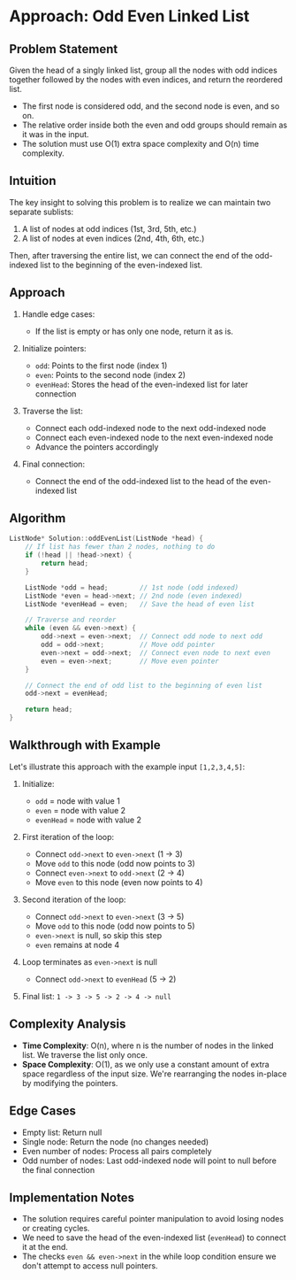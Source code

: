 # Approach: Odd Even Linked List

## Problem Statement

Given the head of a singly linked list, group all the nodes with odd indices together followed by the nodes with even indices, and return the reordered list.

- The first node is considered odd, and the second node is even, and so on.
- The relative order inside both the even and odd groups should remain as it was in the input.
- The solution must use O(1) extra space complexity and O(n) time complexity.

## Intuition

The key insight to solving this problem is to realize we can maintain two separate sublists:

1. A list of nodes at odd indices (1st, 3rd, 5th, etc.)
2. A list of nodes at even indices (2nd, 4th, 6th, etc.)

Then, after traversing the entire list, we can connect the end of the odd-indexed list to the beginning of the even-indexed list.

## Approach

1. Handle edge cases:

   - If the list is empty or has only one node, return it as is.

2. Initialize pointers:

   - `odd`: Points to the first node (index 1)
   - `even`: Points to the second node (index 2)
   - `evenHead`: Stores the head of the even-indexed list for later connection

3. Traverse the list:

   - Connect each odd-indexed node to the next odd-indexed node
   - Connect each even-indexed node to the next even-indexed node
   - Advance the pointers accordingly

4. Final connection:
   - Connect the end of the odd-indexed list to the head of the even-indexed list

## Algorithm

```cpp
ListNode* Solution::oddEvenList(ListNode *head) {
    // If list has fewer than 2 nodes, nothing to do
    if (!head || !head->next) {
        return head;
    }

    ListNode *odd = head;        // 1st node (odd indexed)
    ListNode *even = head->next; // 2nd node (even indexed)
    ListNode *evenHead = even;   // Save the head of even list

    // Traverse and reorder
    while (even && even->next) {
        odd->next = even->next;  // Connect odd node to next odd
        odd = odd->next;         // Move odd pointer
        even->next = odd->next;  // Connect even node to next even
        even = even->next;       // Move even pointer
    }

    // Connect the end of odd list to the beginning of even list
    odd->next = evenHead;

    return head;
}
```

## Walkthrough with Example

Let's illustrate this approach with the example input `[1,2,3,4,5]`:

1. Initialize:

   - `odd` = node with value 1
   - `even` = node with value 2
   - `evenHead` = node with value 2

2. First iteration of the loop:

   - Connect `odd->next` to `even->next` (1 -> 3)
   - Move `odd` to this node (odd now points to 3)
   - Connect `even->next` to `odd->next` (2 -> 4)
   - Move `even` to this node (even now points to 4)

3. Second iteration of the loop:

   - Connect `odd->next` to `even->next` (3 -> 5)
   - Move `odd` to this node (odd now points to 5)
   - `even->next` is null, so skip this step
   - `even` remains at node 4

4. Loop terminates as `even->next` is null

   - Connect `odd->next` to `evenHead` (5 -> 2)

5. Final list: `1 -> 3 -> 5 -> 2 -> 4 -> null`

## Complexity Analysis

- **Time Complexity**: O(n), where n is the number of nodes in the linked list. We traverse the list only once.
- **Space Complexity**: O(1), as we only use a constant amount of extra space regardless of the input size. We're rearranging the nodes in-place by modifying the pointers.

## Edge Cases

- Empty list: Return null
- Single node: Return the node (no changes needed)
- Even number of nodes: Process all pairs completely
- Odd number of nodes: Last odd-indexed node will point to null before the final connection

## Implementation Notes

- The solution requires careful pointer manipulation to avoid losing nodes or creating cycles.
- We need to save the head of the even-indexed list (`evenHead`) to connect it at the end.
- The checks `even && even->next` in the while loop condition ensure we don't attempt to access null pointers.
